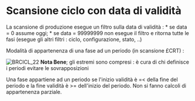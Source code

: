 # Scansione ciclo con data di validità
La scansione di produzione esegue un filtro sulla data di validità : 
 \* se data = 0 assume oggi;
 \* se data = 99999999 non esegue il filtro e ritorna tutte le fasi (esegue gli altri filtri :  ciclo, configurazione, stato, ..)

Modalità di appartenenza di una fase ad un periodo (in scansione £CRT) : 

![BRCICL_22](http://doc.smeup.com/immagini/BRCICL_N1/BRCICL_22.png)
**Nota Bene**; gli estremi sono compresi :  è cura di chi definisce i periodi evitare le sovrapposizioni

Una fase appartiene ad un periodo se l'inizio validità è =< della fine del periodo e la fine validità è >= dell'inizio del periodo. Non si fanno calcoli di appartenenza parziale.
